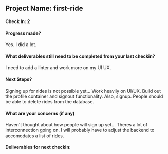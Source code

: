 ## Project Name:  first-ride

#### Check In: 2

#### Progress made?
Yes. I did a lot. 

#### What deliverables still need to be completed from your last checkin?
I need to add a linter and work more on my UI UX. 

#### Next Steps?
Signing up for rides is not possible yet... Work heavily on UI/UX. Build out the profile container and signout functionality. Also, signup. People should be able to delete rides from the database. 

#### What are your concerns (if any)
Haven't thought about how people will sign up yet... Theres a lot of interconnection going on. I will probably have to adjust the backend to accomodates a list of rides. 

#### Deliverables for next checkin: